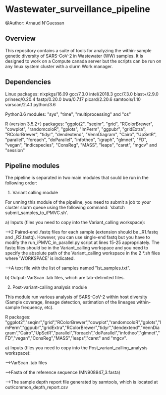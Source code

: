 # Wastewater_surveillance_pipeline
@Author: Arnaud N'Guessan

## Overview
This repository contains a suite of tools for analyzing the within-sample genetic diversity of SARS-CoV-2 in Wastewater (WW) samples. It is designed to work on a Compute canada server but the scripts can be run on any linux system cluster with a slurm Work manager.

## Dependencies
Linux packages: nixpkgs/16.09 gcc/7.3.0 intel/2018.3 gcc/7.3.0 blast+/2.9.0 prinseq/0.20.4 fastp/0.20.0 bwa/0.7.17 picard/2.20.6 samtools/1.10 varscan/2.4.1 python/3.6 

Python3.6 modules: "sys", "time", "multiprocessing" and "os"

R (version 3.5.2+) packages: "ggplot2", "seqinr", "grid", "RColorBrewer", "cowplot", "randomcoloR", "gplots", "lmPerm", "ggpubr", "gridExtra", "RColorBrewer", "tidyr", "dendextend", "VennDiagram", "Cairo", "UpSetR", "parallel", "foreach", "doParallel", "infotheo", "igraph", "glmnet", "FD", "vegan", "indicspecies", "ConsReg", "MASS", "leaps", "caret", "mgcv" and "session" 

## Pipeline modules
The pipeline is separated in two main modules that sould be run in the following order:
1. Variant calling module

For unning this module of the pipeline, you need to submit a job to your cluster slurm queue using the following command: 'sbatch submit_samples_to_iPMVC.sh'.
 
a) Inputs (files you need to copy into the Variant_calling workspace): 

-->2 Paired-end .fastq files for each sample (extension should be _R1.fastq and _R2.fastq). However, you can use single-end fastq but you have to modify the run_iPMVC_in_parallel.py script at lines 15-25 appropriately. The fastq files should be in the Variant_calling workspace and you need to specify the absolute path of the Variant_calling workspace in the 2 *.sh files where 'WORKSPACE' is indicated.

-->A text file with the list of samples named "lst_samples.txt".

b) Output: VarScan .tab files, which are tab-delimited files.

2. Post-variant-calling analysis module

This module run various analysis of SARS-CoV-2 within host diversity (Sample coverage, lineage detection, estimation of the lineages within-sample frequency, etc).

R packages: 
"ggplot2","seqinr","grid","RColorBrewer","cowplot","randomcoloR","gplots","lmPerm","ggpubr","gridExtra","RColorBrewer","tidyr","dendextend","VennDiagram","Cairo","UpSetR","parallel","foreach","doParallel","infotheo","glmnet","FD","vegan","ConsReg","MASS","leaps","caret" and "mgcv".

a) Inputs (files you need to copy into the Post_variant_calling_analysis workspace):

-->VarScan .tab files

-->Fasta of the reference sequence (MN908947_3.fasta)

-->The sample depth report file generated by samtools, which is located at out/common_depth_report.csv
